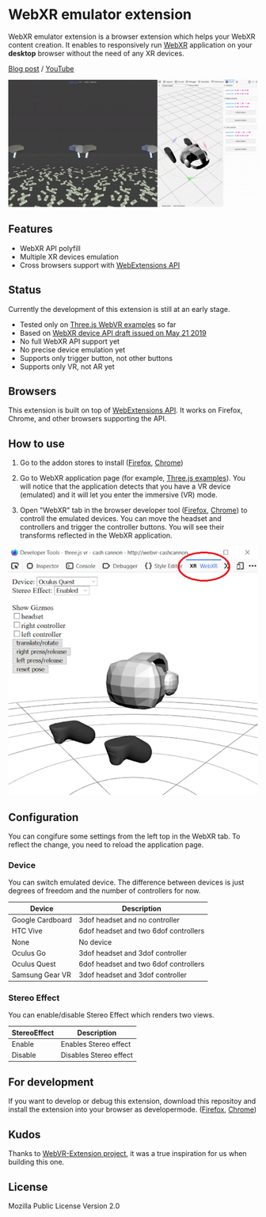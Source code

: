 # WebXR emulator extension

WebXR emulator extension is a browser extension which helps your WebXR content creation. It enables to responsively run [WebXR](https://www.w3.org/TR/webxr/) application on your **desktop** browser without the need of any XR devices. 

[Blog post](https://blog.mozvr.com/webxr-emulator-extension/) / [YouTube](https://www.youtube.com/watch?v=Twnzp-LEMkU)

![Screenshot](./screenshots/screenshot.gif)

## Features

- WebXR API polyfill
- Multiple XR devices emulation
- Cross browsers support with [WebExtensions API](https://developer.mozilla.org/en-US/docs/Mozilla/Add-ons/WebExtensions)
<!-- - [Virtual controller (WIP)](./screenshots/virtual-controller.gif) -->

## Status

Currently the development of this extension is still at an early stage.

- Tested only on [Three.js WebVR examples](https://threejs.org/examples/?q=webvr#webvr_ballshooter) so far
- Based on [WebXR device API draft issued on May 21 2019](https://www.w3.org/TR/webxr/)
- No full WebXR API support yet
- No precise device emulation yet
- Supports only trigger button, not other buttons
- Supports only VR, not AR yet

## Browsers

This extension is built on top of [WebExtensions API](https://developer.mozilla.org/en-US/docs/Mozilla/Add-ons/WebExtensions). It works on Firefox, Chrome, and other browsers supporting the API.

## How to use

1. Go to the addon stores to install ([Firefox](https://addons.mozilla.org/firefox/addon/webxr-api-emulator), [Chrome](https://chrome.google.com/webstore/detail/webxr-api-emulator/mjddjgeghkdijejnciaefnkjmkafnnje))

2. Go to WebXR application page (for example, [Three.js examples](https://threejs.org/examples/?q=webvr#webvr_ballshooter)). You will notice that the application detects that you have a VR device (emulated) and it will let you enter the immersive (VR) mode.

3. Open "WebXR" tab in the browser developer tool ([Firefox](https://developer.mozilla.org/en-US/docs/Tools), [Chrome](https://developers.google.com/web/tools/chrome-devtools/)) to controll the emulated devices. You can move the headset and controllers and trigger the controller buttons. You will see their transforms reflected in the WebXR application.

![WebXR tab](./screenshots/tab.png)

## Configuration

You can congifure some settings from the left top in the WebXR tab. To reflect the change, you need to reload the application page.

### Device

You can switch emulated device. The difference between devices is just degrees of freedom and the number of controllers for now.

| Device | Description |
| ---- | ---- |
| Google Cardboard | 3dof headset and no controller |
| HTC Vive | 6dof headset and two 6dof controllers |
| None | No device |
| Oculus Go | 3dof headset and 3dof controller |
| Oculus Quest | 6dof headset and two 6dof controllers |
| Samsung Gear VR | 3dof headset and 3dof controller |

### Stereo Effect

You can enable/disable Stereo Effect which renders two views.

| StereoEffect | Description |
| ---- | ---- |
| Enable | Enables Stereo effect |
| Disable | Disables Stereo effect |

## For development

If you want to develop or debug this extension, download this repositoy and install the extension into your browser as developermode. ([Firefox](https://developer.mozilla.org/en-US/docs/Mozilla/Add-ons/WebExtensions/Temporary_Installation_in_Firefox), [Chrome](https://developer.chrome.com/extensions/getstarted))

## Kudos

Thanks to [WebVR-Extension project](https://github.com/spite/WebVR-Extension), it was a true inspiration for us when building this one.

## License

Mozilla Public License Version 2.0
